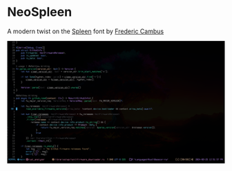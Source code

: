 # NeoSpleen

A modern twist on the [Spleen](https://github.com/fcambus/spleen.com/fcambus/spleen) font by [Frederic Cambus](https://www.cambus.net)

![Demonstration](Demonstration.png)
